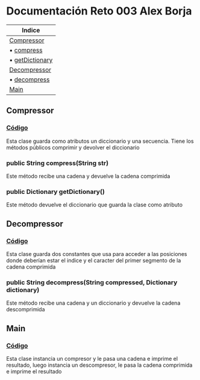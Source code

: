 # Documentación Reto 003 Alex Borja
|Indice|
|-|
|[Compressor](#compressor)|
|▪️ [compress](#public-string-compressstring-str)|
|▪️ [getDictionary](#public-dictionary-getdictionary)|
|[Decompressor](#decompressor)
|▪️ [decompress](#public-string-decompressstring-compressed-dictionary-dictionary)|
|[Main](#Main)|


## Compressor
### [Código](https://github.com/alex-borja/24-25-EDA1/blob/4950838b0d73e996b809b755a7f5c292ce6cc634/entregas/AlexBorja/retos/Reto-003/Compressor.java)

Esta clase guarda como atributos un diccionario y una secuencia.
Tiene los métodos públicos comprimir y devolver el diccionario
### public String compress(String str)
Este método recibe una cadena y devuelve la cadena comprimida
### public Dictionary getDictionary()
Este método devuelve el diccionario que guarda la clase como atributo
## Decompressor
### [Código](https://github.com/alex-borja/24-25-EDA1/blob/d22856c42e4027d174e1ca3a63d3f9f6d35ceef9/entregas/AlexBorja/retos/Reto-003/Decompressor.java)

Esta clase guarda dos constantes que usa para acceder a las posiciones donde deberían estar el indice y el caracter del primer segmento de la cadena comprimida
### public String decompress(String compressed, Dictionary dictionary)
Este método recibe una cadena y un diccionario y devuelve la cadena descomprimida

## Main
### [Código](https://github.com/alex-borja/24-25-EDA1/blob/d22856c42e4027d174e1ca3a63d3f9f6d35ceef9/entregas/AlexBorja/retos/Reto-003/Main.java)
Esta clase instancia un compresor y le pasa una cadena e imprime el resultado,
luego instancia un descompresor, le pasa la cadena comprimida e imprime el resultado